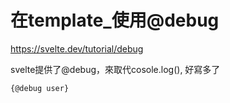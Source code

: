 # 在template_使用@debug
https://svelte.dev/tutorial/debug

svelte提供了@debug，來取代cosole.log(),
好寫多了

```svelte
{@debug user}
```